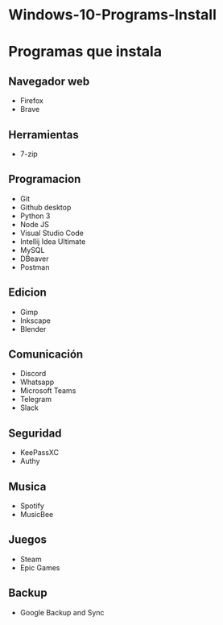 # Windows-10-Programs-Install

# Programas que instala
 
 ## Navegador web
 - Firefox
 - Brave

 ## Herramientas
 - 7-zip

 ## Programacion
 - Git
 - Github desktop
 - Python 3
 - Node JS
 - Visual Studio Code
 - Intellij Idea Ultimate
 - MySQL
 - DBeaver
 - Postman

 ## Edicion
 - Gimp
 - Inkscape
 - Blender

 ## Comunicación
 - Discord
 - Whatsapp
 - Microsoft Teams
 - Telegram
 - Slack

 ## Seguridad
 - KeePassXC
 - Authy

 ## Musica
 - Spotify
 - MusicBee

 ## Juegos
 - Steam
 - Epic Games

 ## Backup
 - Google Backup and Sync